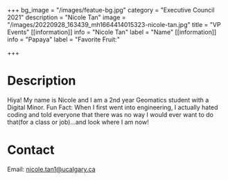 +++
bg_image = "/images/featue-bg.jpg"
category = "Executive Council 2021"
description = "Nicole Tan"
image = "/images/20220928_163439_mh1664414015323-nicole-tan.jpg"
title = "VP Events"
[[information]]
info = "Nicole Tan"
label = "Name"
[[information]]
info = "Papaya"
label = "Favorite Fruit:"

+++
# Description

Hiya! My name is Nicole and I am a 2nd year Geomatics student with a Digital Minor. Fun Fact: When I first went into engineering, I actually hated coding and told everyone that there was no way I would ever want to do that(for a class or job)...and look where I am now!

# Contact

Email: nicole.tan1@ucalgary.ca
